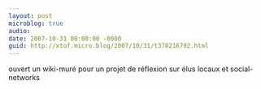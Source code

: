 ```yaml
---
layout: post
microblog: true
audio: 
date: 2007-10-31 00:00:00 -0000
guid: http://xtof.micro.blog/2007/10/31/t378216792.html
---
```

ouvert un wiki-muré pour un projet de réflexion sur élus locaux et social-networks
